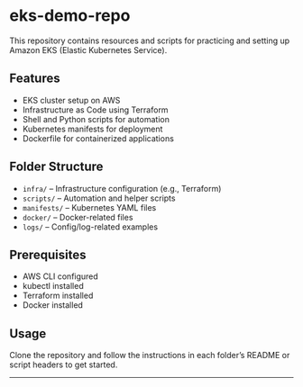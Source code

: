 # eks-demo-repo

This repository contains resources and scripts for practicing and setting up Amazon EKS (Elastic Kubernetes Service).

## Features

- EKS cluster setup on AWS
- Infrastructure as Code using Terraform
- Shell and Python scripts for automation
- Kubernetes manifests for deployment
- Dockerfile for containerized applications

## Folder Structure

- `infra/` – Infrastructure configuration (e.g., Terraform)
- `scripts/` – Automation and helper scripts
- `manifests/` – Kubernetes YAML files
- `docker/` – Docker-related files
- `logs/` – Config/log-related examples

## Prerequisites

- AWS CLI configured
- kubectl installed
- Terraform installed
- Docker installed

## Usage

Clone the repository and follow the instructions in each folder’s README or script headers to get started.

---
